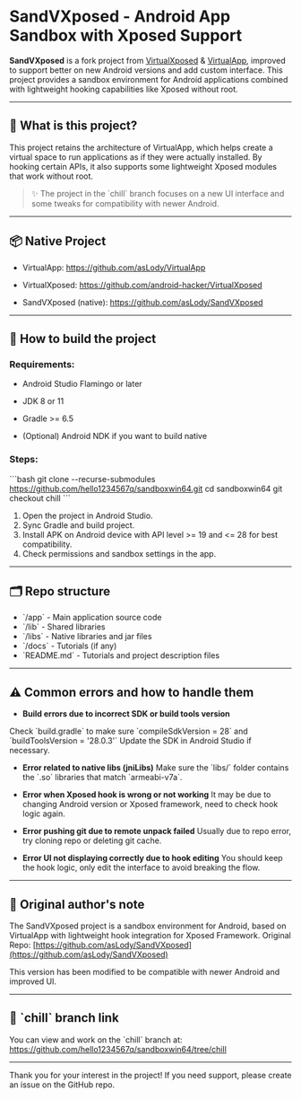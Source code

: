 # SandVXposed - Android App Sandbox with Xposed Support

**SandVXposed** is a fork project from [VirtualXposed](https://github.com/android-hacker/VirtualXposed) & [VirtualApp](https://github.com/asLody/VirtualApp), improved to support better on new Android versions and add custom interface. This project provides a sandbox environment for Android applications combined with lightweight hooking capabilities like Xposed without root.

---

## 🧪 What is this project?

This project retains the architecture of VirtualApp, which helps create a virtual space to run applications as if they were actually installed. By hooking certain APIs, it also supports some lightweight Xposed modules that work without root.

> ✨ The project in the \`chill\` branch focuses on a new UI interface and some tweaks for compatibility with newer Android.

---

## 📦 Native Project

- VirtualApp: https://github.com/asLody/VirtualApp

- VirtualXposed: https://github.com/android-hacker/VirtualXposed

- SandVXposed (native): https://github.com/asLody/SandVXposed

---

## 🚀 How to build the project

### Requirements:

- Android Studio Flamingo or later

- JDK 8 or 11

- Gradle >= 6.5

- (Optional) Android NDK if you want to build native

### Steps:

\`\`\`bash
git clone --recurse-submodules https://github.com/hello1234567q/sandboxwin64.git
cd sandboxwin64
git checkout chill
\`\`\`

1. Open the project in Android Studio.
2. Sync Gradle and build project.
3. Install APK on Android device with API level >= 19 and <= 28 for best compatibility.
4. Check permissions and sandbox settings in the app.

---

## 🗂 Repo structure

- \`/app\` - Main application source code
- \`/lib\` - Shared libraries
- \`/libs\` - Native libraries and jar files
- \`/docs\` - Tutorials (if any)
- \`README.md\` - Tutorials and project description files

---

## ⚠️ Common errors and how to handle them

- **Build errors due to incorrect SDK or build tools version**

Check \`build.gradle\` to make sure \`compileSdkVersion = 28\` and \`buildToolsVersion = '28.0.3'\`
Update the SDK in Android Studio if necessary.

- **Error related to native libs (jniLibs)**
Make sure the \`libs/\` folder contains the \`.so\` libraries that match \`armeabi-v7a\`.

- **Error when Xposed hook is wrong or not working**
It may be due to changing Android version or Xposed framework, need to check hook logic again.

- **Error pushing git due to remote unpack failed**
Usually due to repo error, try cloning repo or deleting git cache.

- **Error UI not displaying correctly due to hook editing**
You should keep the hook logic, only edit the interface to avoid breaking the flow.

---

## 📝 Original author's note

The SandVXposed project is a sandbox environment for Android, based on VirtualApp with lightweight hook integration for Xposed Framework.
Original Repo: [https://github.com/asLody/SandVXposed](https://github.com/asLody/SandVXposed)

This version has been modified to be compatible with newer Android and improved UI.

---

## 🔗 \`chill\` branch link

You can view and work on the \`chill\` branch at:
https://github.com/hello1234567q/sandboxwin64/tree/chill

---

Thank you for your interest in the project! If you need support, please create an issue on the GitHub repo.
